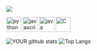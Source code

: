 <!--
### Hi there 👋


**OsmanTahirKuzu/OsmanTahirKuzu** is a ✨ _special_ ✨ repository because its `README.md` (this file) appears on your GitHub profile.

Here are some ideas to get you started:

- 🔭 I’m currently working on ...
- 🌱 I’m currently learning ...
- 👯 I’m looking to collaborate on ...
- 🤔 I’m looking for help with ...
- 💬 Ask me about ...
- 📫 How to reach me: ...
- 😄 Pronouns: ...
- ⚡ Fun fact: ...
- 📫 How to reach me: osmantahirkuzu@gmail.com
-->

[<img src="https://img.shields.io/badge/linkedin-%230077B5.svg?&style=for-the-badge&logo=linkedin&logoColor=white" />](https://www.linkedin.com/in/osman-tahir-kuzu-5629ab18b/)

<p align="left">
  
  <img src="https://upload.wikimedia.org/wikipedia/commons/c/c3/Python-logo-notext.svg" alt="python" width="40" height="40"/>
  <img src="https://upload.wikimedia.org/wikipedia/commons/9/99/Unofficial_JavaScript_logo_2.svg" alt="javascript" width="40" height="40"/>
  <img src="https://upload.wikimedia.org/wikipedia/tr/2/2e/Java_Logo.svg" alt="java" width="40" height="40"/>
  <img src="https://upload.wikimedia.org/wikipedia/commons/archive/3/35/20190417225046%21The_C_Programming_Language_logo.svg" alt="C" width="40" height="40"/>
</p>

![YOUR github stats](https://github-readme-stats.vercel.app/api?username=OsmanTahirKuzu&show_icons=true&theme=radical&title_color=blue)
![Top Langs](https://github-readme-stats.vercel.app/api/top-langs/?username=OsmanTahirKuzu&show_icons=true&theme=radical&title_color=blue)

